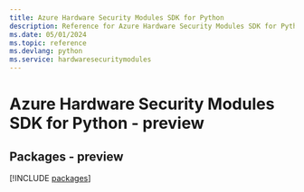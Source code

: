 ```yaml
---
title: Azure Hardware Security Modules SDK for Python
description: Reference for Azure Hardware Security Modules SDK for Python
ms.date: 05/01/2024
ms.topic: reference
ms.devlang: python
ms.service: hardwaresecuritymodules
---
```

# Azure Hardware Security Modules SDK for Python - preview
## Packages - preview
[!INCLUDE [packages](hardware-security-modules-index.md)]